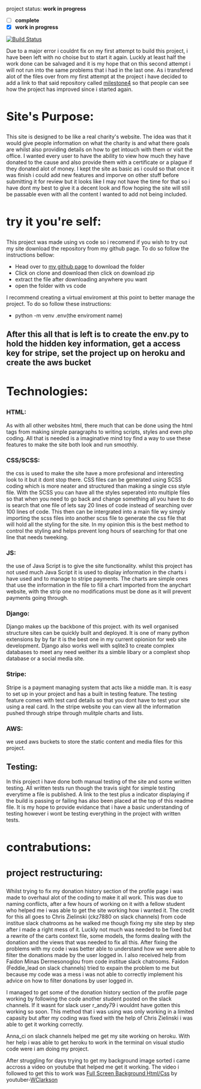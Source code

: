 project status: <strong>work in progress</strong>
- [ ] <strong>complete</strong>
- [x] <strong>work in progress</strong>

[![Build Status](https://travis-ci.org/Danhayes3008/project-4.svg?branch=master)](https://travis-ci.org/Danhayes3008/project-4)

Due to a major error i couldnt fix on my first attempt to build this project, i have been left with no choise but to start it again.
Luckly at least half the work done can be salvaged and it is my hope that on this second attempt i will not run into the same problems
that i had in the last one. As i transfered alot of the files over from my first attempt at the project i have decided to add a link to that
said repository called <a href="https://github.com/Danhayes3008/milestone4">milestone4</a> so that people can see how the project has improved since i started again.

<strong><h2>Site's Purpose:</h2></strong>
-

This site is designed to be like a real charity's website. The idea was that it would give people information on what the charity is and what there goals are whilst also providing 
details on how to get intouch with them or visit the office. I wanted every user to have the ability to view how much they have donated to the cause and also provide them with a certificate or a plague if they donated alot of money. I kept the site as basic as i could so that once it was finish i could add new features and imporve on other stuff before submitting it for review but it looks like I may not have the time for that so i have dont my best to give it a decent look and flow hoping the site will still be passable even with all the content I wanted to add not being included. 

<strong><h2>try it you're self:</h2></strong>
-

This project was made using vs code so i recomend if you wish to try out my site download the repository from my github page. To do so follow the instructions bellow:

- Head over to <a href="https://github.com/Danhayes3008/project-4">my github page</a> to download the folder
- Click on clone and download then click on download zip
- extract the file after downloading anywhere you want
- open the folder with vs code

I recommend creating a virtual enviroment at this point to better manage the project. To do so follow these instructions:

- python -m venv .env(the enviroment name)

After this all that is left is to create the env.py to hold the hidden key information, get a access key for stripe, set the project up on heroku and create the aws bucket
<strong><h2>Technologies:</h2></strong>
-

<strong><h3>HTML:</h3></strong>
As with all other websites html, there much that can be done using the html tags from making simple paragraphs to writing scripts, styles and even php coding. All that is needed is a imaginative mind toy find a way to use these features to make the site both look and run smoothly.

<strong><h3>CSS/SCSS:</h3></strong>
the css is used to make the site have a more profesional and interesting look to it but it dont stop there. CSS files can be generated using SCSS coding which is more neater and structured than making a single css style file. With the SCSS you can have all the styles seperated into multiple files so that when you need to go back and change something all you have to do is search that one file of lets say 20 lines of code instead of searching over 100 lines of code. This then can be intergrated into a main file wy simply importing the scss files into another scss file to generate the css file that will hold all the styling for the site. In my opinion this is the best method to control the styling and helps prevent long hours of searching for that one line that needs tweeking.

<strong><h3>JS:</h3></strong>
the use of Java Script is to give the site functionality. whilst this project has not used much Java Script it is used to display information in the charts i have used and to manage to stripe payments. The charts are simple ones that use the information in the file to fill a chart imported from the anychart website, with the strip one no modifications must be done as it will prevent payments going through.

<strong><h3>Django:</h3></strong>
Django makes up the backbone of this project. with its well organised structure sites can be quickly built and deployed. It is one of many python extensions by
by far it is the best one in my current opionion for web site development. Django also works well with sqlite3 to create complex databases to meet any need weither its a simble libary or a complext shop database or a social media site.

<strong><h3>Stripe:</h3></strong>
Stripe is a payment managing system that acts like a middle man. It is easy to set up in your project and has a built in testing feature. The testing feature comes with test card details so that you dont have to test your site using a real card. In the stripe website you can view all the information pushed through stripe through mulitple charts and lists.

<strong><h3>AWS:</h3></strong>
we used aws buckets to store the static content and media files for this project.

<strong><h2>Testing:</h2></strong>
In this project i have done both manual testing of the site and some written testing. All written tests run though the travis sight for simple testing everytime a file is published. 
A link to the test plus a indicator displaying if the build is passing or failing has also been placed at the top of this readme file. It is my hope to provide evidance that i have a basic understanding of testing however i wont be testing everything in the project with written tests.

<strong><h2>contrabutions:</h2></strong>
-

<strong><h3>project restructuring:</h3></strong>
-

Whilst trying to fix my donation history section of the profile page i was made to overhaul alot of the coding to make it all work. This was due to naming conflicts, after a few hours of working on it with a fellow student who helped me i was able to get the site working how i wanted it. The credit for this all goes to Chris Zielinski (ckz7880 on slack channels) from code institue slack chatrooms as he walked me though fixing my site step by step after i made a right mess of it. Luckly not much was needed to be fixed but a rewrite of the carts context file, some models, the forms dealing with the donation and the views that was needed to fix all this. After fixing the problems with my code i was better able to understand how we were able to filter the donations made by the user logged in. I also received help from Faidon Minas Dermesonoglou from code institue slack chatrooms. Faidon (Feddie_lead on slack channels) tried to expain the problem to me but because my code was a mess i was not able to correctly implement his advice on how to filter donations by user logged in.

I managed to get some of the donation history section of the profile page working by following the code another student posted on the slack channels. If it wasnt for slack user r_andy79 i wouldnt have gotten this working so soon. This method that i was using was only working in a limited capasity but after my coding was fixed with the help of Chris Zielinski i was able to get it working correctly.

Anna_ci on slack channels helped me get my site working on heroku. With her help i was able to get heroku to work in the terminal on visual studio code were i am doing my project.

After struggling for days trying to get my background image sorted i came accross a video on youtube that helped me get it working. The video i followed to get this to work was
<a href="https://www.youtube.com/watch?v=jW1IFBv35kE">Full Screen Background Html/Css</a> by youtuber-<a href="https://www.youtube.com/channel/UCnw4nJg3VWgXz6itvH8NkgQ">WClarkson</a>